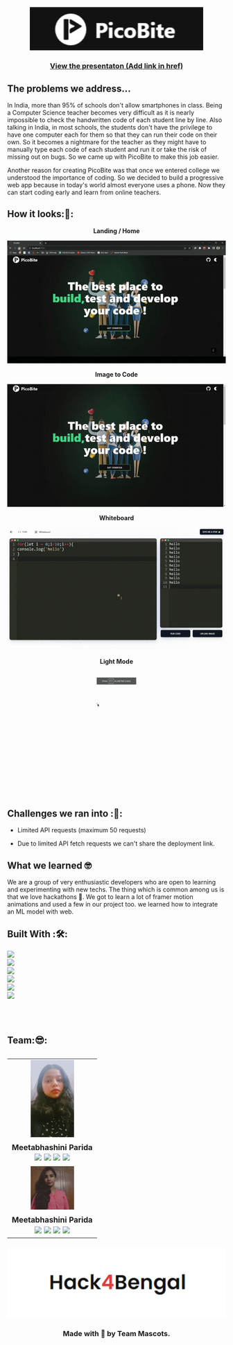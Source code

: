 <p align='center'><img src='./showcase/logo.png' width="400px"alt="PicoBite Logo" ></p>

<h3 align="center"><a href="">View the presentaton (Add link in href)</a></h3>

<h2>The problems we address...</h2>
<p align='justify'>

In India, more than 95% of schools don't allow smartphones in class. Being a Computer Science teacher becomes very difficult as it is nearly impossible to check the handwritten code of each student line by line. Also talking in India, in most schools, the students don't have the privilege to have one computer each for them so that they can run their code on their own. So it becomes a nightmare for the teacher as they might have to manually type each code of each student and run it or take the risk of missing out on bugs. So we came up with PicoBite to make this job easier.

Another reason for creating PicoBite was that once we entered college we understood the importance of coding.
So we decided to build a progressive web app because in today's world almost everyone uses a phone. Now they can start coding early and learn from online teachers.

</p>
<h2>How it looks:🤩: </h2>
<p align='center'><strong>Landing / Home</strong></p>
<p align='center'><img src='./showcase/sc1.gif' alt="Landing" ></p>
<p align='center'><strong>Image to Code</strong></p>
<p align='center'><img src='./showcase/sc2.gif' alt="Image to code" ></p>
<p align='center'><strong>Whiteboard</strong></p>
<p align='center' ><img src='./showcase/sc3.gif' alt="Whiteboard" ></p>

<p align='center'><strong>Light Mode</strong></p>
<p align='center'><img src='./showcase/sc4.gif' alt="Light mode" ></p>

## Challenges we ran into :🙁:

- Limited API requests (maximum 50 requests)

- Due to limited API fetch requests we can't share the deployment link.

## What we learned 🤓

We are a group of very enthusiastic developers who are open to learning and experimenting with new techs. The thing which is common among us is that we love hackathons 🤩. We got to learn a lot of framer motion animations and used a few in our project too. we learned how to integrate an ML model with web.

## Built With :🛠️:

<a href="https://nextjs.org/">
    <img height="35px" src="https://img.shields.io/badge/next.js-000000?style=for-the-badge&logo=nextdotjs&logoColor=white">
  </a><br/>
  <a href="https://reactjs.org/">
    <img height="35px" src="https://img.shields.io/badge/React.Js-20232A?style=for-the-badge&logo=react&logoColor=61DAFB">
  </a><br/>
  <a href="https://www.framer.com/motion/">
   <img height="35px" src="https://img.shields.io/badge/Framer%20motion-black?style=for-the-badge&logo=framer&logoColor=white"/>
  </a><br/>
  <a href="https://tailwindcss.com/">
    <img height="35px" src="https://img.shields.io/badge/Tailwind_CSS-38B2AC?style=for-the-badge&logo=tailwind-css&logoColor=white">
  </a>
  <br/>
  <a href="https://lottiefiles.com/">
    <img src="https://static.lottiefiles.com/images/v3/lottiefiles-logo.svg" height="25" >
  </a>
  <br/>
  <a  href="https://www.javascript.com/">
    <img height="35px" src="https://img.shields.io/badge/JavaScript-323330?style=for-the-badge&logo=javascript&logoColor=F7DF1E">
  </a><br/>
  <a aria-label="NPM version" href="https://www.npmjs.com/">
    <img alt="" src="https://img.shields.io/badge/npm-CB3837?style=for-the-badge&logo=npm&logoColor=white">
  </a><br/>
    <a aria-label="NPM version" href="https://code.visualstudio.com/">
    <img alt="" src="https://img.shields.io/badge/Visual_Studio_Code-0078D4?style=for-the-badge&logo=visual%20studio%20code&logoColor=white">
  </a><br/>
  <a aria-label="NPM version" href="https://github.com/">
    <img alt="" src="https://img.shields.io/badge/GitHub-323330?style=for-the-badge&logo=github&logoColor=black">
  </a><br/>

 <h2>Team:😎:<h2>
  <table>
<tr>
    <td align="center">
        <img src="./showcase/meetw.jpeg" width="100px;" alt=""/>
        <br /><sub><b>Meetabhashini Parida</b></sub><br />
      <a href="https://github.com/meetaww"><img src='https://img.shields.io/badge/GitHub-100000?style=for-the-badge&logo=github&logoColor=white'></a>
      <a href="mailto:paridameetabhashini@gmail.com "><img src='https://img.shields.io/badge/Gmail-D14836?style=for-the-badge&logo=gmail&logoColor=white'></a>
      <a href="https://www.linkedin.com/in/meetabhashini-parida-730597212/"><img src='https://img.shields.io/badge/LinkedIn-0077B5?style=for-the-badge&logo=linkedin&logoColor=white'></a>
      <a href="https://www.instagram.com/_.meetaww._/"><img src='https://img.shields.io/badge/Instagram-E4405F?style=for-the-badge&logo=instagram&logoColor=white'></td></a>
</tr>
<tr>
    <td align="center">
        <img src="./showcase/pranjali.jpg" width="100px;" alt=""/>
        <br /><sub><b>Meetabhashini Parida</b></sub><br />
      <a href="https://github.com/Pranjali912"><img src='https://img.shields.io/badge/GitHub-100000?style=for-the-badge&logo=github&logoColor=white'></a>
      <a href="mailto:pranjalipriya001@gmail.com "><img src='https://img.shields.io/badge/Gmail-D14836?style=for-the-badge&logo=gmail&logoColor=white'></a>
      <a href="https://www.linkedin.com/in/pranjali-b60a22215/"><img src='https://img.shields.io/badge/LinkedIn-0077B5?style=for-the-badge&logo=linkedin&logoColor=white'></a>
      <a href="https://instagram.com/pranjalii_kaushik/"><img src='https://img.shields.io/badge/Instagram-E4405F?style=for-the-badge&logo=instagram&logoColor=white'></td></a>
</tr>
</table>
<p align="center"><img src="./showcase/H4B.png" width="600px"></p>
<h3 align="center">Made with 💝 by Team Mascots.</h3>
